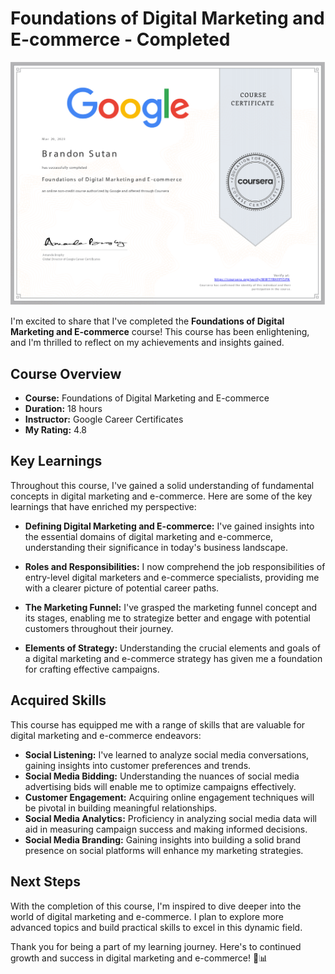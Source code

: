 # Foundations of Digital Marketing and E-commerce - Completed

![Course Badge](FoundationsofDigitalMarketingandEcommerce.png)

I'm excited to share that I've completed the **Foundations of Digital Marketing and E-commerce** course! This course has been enlightening, and I'm thrilled to reflect on my achievements and insights gained.

## Course Overview

- **Course:** Foundations of Digital Marketing and E-commerce
- **Duration:** 18 hours
- **Instructor:** Google Career Certificates
- **My Rating:** 4.8

## Key Learnings

Throughout this course, I've gained a solid understanding of fundamental concepts in digital marketing and e-commerce. Here are some of the key learnings that have enriched my perspective:

- **Defining Digital Marketing and E-commerce:** I've gained insights into the essential domains of digital marketing and e-commerce, understanding their significance in today's business landscape.

- **Roles and Responsibilities:** I now comprehend the job responsibilities of entry-level digital marketers and e-commerce specialists, providing me with a clearer picture of potential career paths.

- **The Marketing Funnel:** I've grasped the marketing funnel concept and its stages, enabling me to strategize better and engage with potential customers throughout their journey.

- **Elements of Strategy:** Understanding the crucial elements and goals of a digital marketing and e-commerce strategy has given me a foundation for crafting effective campaigns.

## Acquired Skills

This course has equipped me with a range of skills that are valuable for digital marketing and e-commerce endeavors:

- **Social Listening:** I've learned to analyze social media conversations, gaining insights into customer preferences and trends.
- **Social Media Bidding:** Understanding the nuances of social media advertising bids will enable me to optimize campaigns effectively.
- **Customer Engagement:** Acquiring online engagement techniques will be pivotal in building meaningful relationships.
- **Social Media Analytics:** Proficiency in analyzing social media data will aid in measuring campaign success and making informed decisions.
- **Social Media Branding:** Gaining insights into building a solid brand presence on social platforms will enhance my marketing strategies.

## Next Steps

With the completion of this course, I'm inspired to dive deeper into the world of digital marketing and e-commerce. I plan to explore more advanced topics and build practical skills to excel in this dynamic field.

Thank you for being a part of my learning journey. Here's to continued growth and success in digital marketing and e-commerce! 🚀📊
